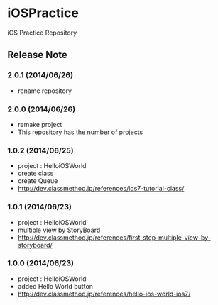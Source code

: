 iOSPractice
=============

iOS Practice Repository


Release Note
----------------------------------------

### 2.0.1 (2014/06/26)
- rename repository

### 2.0.0 (2014/06/26)
- remake project
- This repository has the number of projects

### 1.0.2 (2014/06/25)
- project : HelloiOSWorld
- create class
- create Queue
- http://dev.classmethod.jp/references/ios7-tutorial-class/

### 1.0.1 (2014/06/23)
- project : HelloiOSWorld
- multiple view by StoryBoard
- http://dev.classmethod.jp/references/first-step-multiple-view-by-storyboard/

### 1.0.0 (2014/06/23)
- project : HelloiOSWorld
- added Hello World button
- http://dev.classmethod.jp/references/hello-ios-world-ios7/
